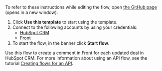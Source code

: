 To refer to these instructions while editing the flow, open [the GitHub page](https://github.com/ot4i/app-connect-templates/blob/main/resources/markdown/Create%20a%20comment%20in%20Front%20for%20each%20updated%20deal%20in%20HubSpot%20CRM_instructions.md) (opens in a new window).

1. Click **Use this template** to start using the template.
2. Connect to the following accounts by using your credentials:
   - [HubSpot CRM](http://ibm.biz/achubspotcrm)
   - [Front](http://ibm.biz/acfront)
3. To start the flow, in the banner click **Start flow**.
   
Use this flow to create a comment in Front for each updated deal in HubSpot CRM. 
For more information about using an API flow, see the tutorial [Creating flows for an API](https://www.ibm.com/docs/en/app-connect/saas?topic=designer-introduction-creating-flows-api-part-1).
